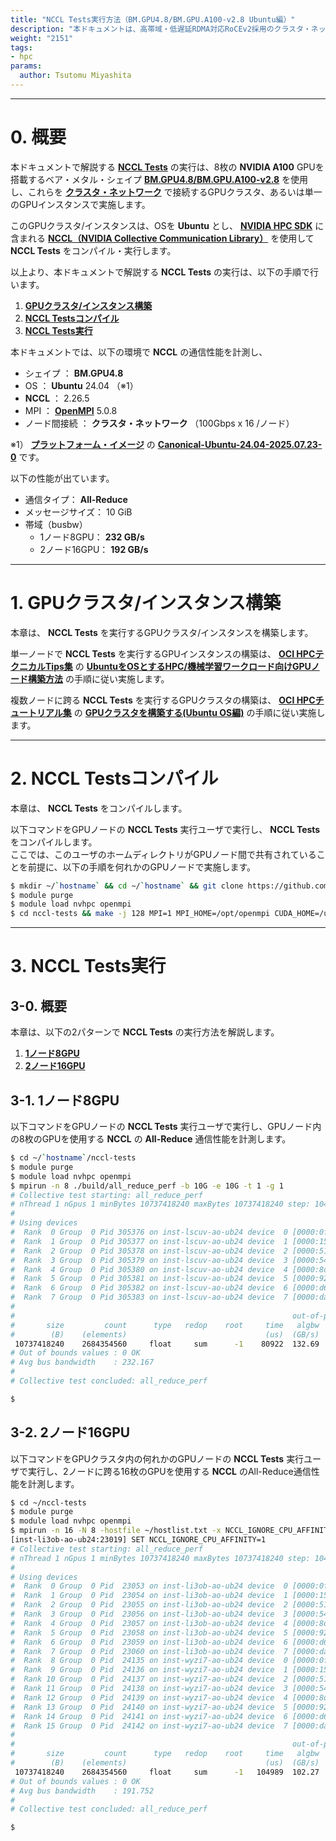 ```yaml
---
title: "NCCL Tests実行方法（BM.GPU4.8/BM.GPU.A100-v2.8 Ubuntu編）"
description: "本ドキュメントは、高帯域・低遅延RDMA対応RoCEv2採用のクラスタ・ネットワークでベア・メタル・シェイプBM.GPU4.8/BM.GPU.A100-v2.8をノード間接続するGPUクラスタで、GPU間通信の集合通信ライブラリNCCLの標準ベンチマークであるNCCL Testsを実行する方法を解説します。"
weight: "2151"
tags:
- hpc
params:
  author: Tsutomu Miyashita
---
```


***
# 0. 概要

本ドキュメントで解説する **[NCCL Tests](https://github.com/nvidia/nccl-tests)** の実行は、8枚の **NVIDIA A100** GPUを搭載するベア・メタル・シェイプ **[BM.GPU4.8/BM.GPU.A100-v2.8](https://docs.oracle.com/ja-jp/iaas/Content/Compute/References/computeshapes.htm#bm-gpu)** を使用し、これらを **[クラスタ・ネットワーク](/ocitutorials/hpc/#5-1-クラスタネットワーク)** で接続するGPUクラスタ、あるいは単一のGPUインスタンスで実施します。  

このGPUクラスタ/インスタンスは、OSを **Ubuntu** とし、 **[NVIDIA HPC SDK](https://developer.nvidia.com/hpc-sdk)** に含まれる **[NCCL（NVIDIA Collective Communication Library）](https://developer.nvidia.com/nccl)** を使用して **NCCL Tests** をコンパイル・実行します。

以上より、本ドキュメントで解説する **NCCL Tests** の実行は、以下の手順で行います。

1. **[GPUクラスタ/インスタンス構築](#1-gpuクラスタインスタンス構築)**
2. **[NCCL Testsコンパイル](#2-nccl-testsコンパイル)**
3. **[NCCL Tests実行](#3-nccl-tests実行)**

本ドキュメントでは、以下の環境で **NCCL** の通信性能を計測し、

- シェイプ ： **BM.GPU4.8**
- OS ： **Ubuntu** 24.04 （※1）
- **NCCL** ： 2.26.5
- MPI ： **[OpenMPI](https://www.open-mpi.org/)** 5.0.8
- ノード間接続 ： **クラスタ・ネットワーク** （100Gbps x 16 /ノード）

※1） **[プラットフォーム・イメージ](/ocitutorials/hpc/#5-17-プラットフォームイメージ)** の **[Canonical-Ubuntu-24.04-2025.07.23-0](https://docs.oracle.com/en-us/iaas/images/ubuntu-2404/canonical-ubuntu-24-04-2025-07-23-0.htm)** です。  

以下の性能が出ています。

- 通信タイプ： **All-Reduce**
- メッセージサイズ： 10 GiB
- 帯域（busbw）
    - 1ノード8GPU： **232 GB/s** 
    - 2ノード16GPU： **192 GB/s**

***
# 1. GPUクラスタ/インスタンス構築

本章は、 **NCCL Tests** を実行するGPUクラスタ/インスタンスを構築します。

単一ノードで **NCCL Tests** を実行するGPUインスタンスの構築は、 **[OCI HPCテクニカルTips集](/ocitutorials/hpc/#3-oci-hpcテクニカルtips集)** の **[UbuntuをOSとするHPC/機械学習ワークロード向けGPUノード構築方法](/ocitutorials/hpc/tech-knowhow/gpu-with-ubuntu/)** の手順に従い実施します。

複数ノードに跨る **NCCL Tests** を実行するGPUクラスタの構築は、 **[OCI HPCチュートリアル集](/ocitutorials/hpc/#1-oci-hpcチュートリアル集)** の **[GPUクラスタを構築する(Ubuntu OS編)](/ocitutorials/hpc/spinup-gpu-cluster-withubuntu/)** の手順に従い実施します。

***
# 2. NCCL Testsコンパイル

本章は、 **NCCL Tests** をコンパイルします。

以下コマンドをGPUノードの **NCCL Tests** 実行ユーザで実行し、 **NCCL Tests** をコンパイルします。  
ここでは、このユーザのホームディレクトリがGPUノード間で共有されていることを前提に、以下の手順を何れかのGPUノードで実施します。

```sh
$ mkdir ~/`hostname` && cd ~/`hostname` && git clone https://github.com/NVIDIA/nccl-tests.git
$ module purge
$ module load nvhpc openmpi
$ cd nccl-tests && make -j 128 MPI=1 MPI_HOME=/opt/openmpi CUDA_HOME=/usr/local/cuda-12.9 NCCL_HOME=/opt/nvidia/hpc_sdk/Linux_x86_64/25.7/comm_libs/nccl
```

***
# 3. NCCL Tests実行

## 3-0. 概要

本章は、以下の2パターンで **NCCL Tests** の実行方法を解説します。

1. **[1ノード8GPU](#3-1-1ノード8gpu)**
2. **[2ノード16GPU](#3-2-2ノード16gpu)**

## 3-1. 1ノード8GPU

以下コマンドをGPUノードの **NCCL Tests** 実行ユーザで実行し、GPUノード内の8枚のGPUを使用する **NCCL** の **All-Reduce** 通信性能を計測します。

```sh
$ cd ~/`hostname`/nccl-tests
$ module purge
$ module load nvhpc openmpi
$ mpirun -n 8 ./build/all_reduce_perf -b 10G -e 10G -t 1 -g 1
# Collective test starting: all_reduce_perf
# nThread 1 nGpus 1 minBytes 10737418240 maxBytes 10737418240 step: 1048576(bytes) warmup iters: 5 iters: 20 agg iters: 1 validation: 1 graph: 0
#
# Using devices
#  Rank  0 Group  0 Pid 305376 on inst-lscuv-ao-ub24 device  0 [0000:0f:00] NVIDIA A100-SXM4-40GB
#  Rank  1 Group  0 Pid 305377 on inst-lscuv-ao-ub24 device  1 [0000:15:00] NVIDIA A100-SXM4-40GB
#  Rank  2 Group  0 Pid 305378 on inst-lscuv-ao-ub24 device  2 [0000:51:00] NVIDIA A100-SXM4-40GB
#  Rank  3 Group  0 Pid 305379 on inst-lscuv-ao-ub24 device  3 [0000:54:00] NVIDIA A100-SXM4-40GB
#  Rank  4 Group  0 Pid 305380 on inst-lscuv-ao-ub24 device  4 [0000:8d:00] NVIDIA A100-SXM4-40GB
#  Rank  5 Group  0 Pid 305381 on inst-lscuv-ao-ub24 device  5 [0000:92:00] NVIDIA A100-SXM4-40GB
#  Rank  6 Group  0 Pid 305382 on inst-lscuv-ao-ub24 device  6 [0000:d6:00] NVIDIA A100-SXM4-40GB
#  Rank  7 Group  0 Pid 305383 on inst-lscuv-ao-ub24 device  7 [0000:da:00] NVIDIA A100-SXM4-40GB
#
#                                                              out-of-place                       in-place          
#       size         count      type   redop    root     time   algbw   busbw #wrong     time   algbw   busbw #wrong
#        (B)    (elements)                               (us)  (GB/s)  (GB/s)            (us)  (GB/s)  (GB/s)       
 10737418240    2684354560     float     sum      -1    80922  132.69  232.20      0    80948  132.65  232.13      0
# Out of bounds values : 0 OK
# Avg bus bandwidth    : 232.167 
#
# Collective test concluded: all_reduce_perf

$
```

## 3-2. 2ノード16GPU

以下コマンドをGPUクラスタ内の何れかのGPUノードの **NCCL Tests** 実行ユーザで実行し、2ノードに跨る16枚のGPUを使用する **NCCL** のAll-Reduce通信性能を計測します。

```sh
$ cd ~/nccl-tests
$ module purge
$ module load nvhpc openmpi
$ mpirun -n 16 -N 8 -hostfile ~/hostlist.txt -x NCCL_IGNORE_CPU_AFFINITY=1 -x LD_LIBRARY_PATH ./build/all_reduce_perf -b 10G -e 10G -t 1 -g 1
[inst-li3ob-ao-ub24:23019] SET NCCL_IGNORE_CPU_AFFINITY=1
# Collective test starting: all_reduce_perf
# nThread 1 nGpus 1 minBytes 10737418240 maxBytes 10737418240 step: 1048576(bytes) warmup iters: 1 iters: 20 agg iters: 1 validation: 1 graph: 0
#
# Using devices
#  Rank  0 Group  0 Pid  23053 on inst-li3ob-ao-ub24 device  0 [0000:0f:00] NVIDIA A100-SXM4-40GB
#  Rank  1 Group  0 Pid  23054 on inst-li3ob-ao-ub24 device  1 [0000:15:00] NVIDIA A100-SXM4-40GB
#  Rank  2 Group  0 Pid  23055 on inst-li3ob-ao-ub24 device  2 [0000:51:00] NVIDIA A100-SXM4-40GB
#  Rank  3 Group  0 Pid  23056 on inst-li3ob-ao-ub24 device  3 [0000:54:00] NVIDIA A100-SXM4-40GB
#  Rank  4 Group  0 Pid  23057 on inst-li3ob-ao-ub24 device  4 [0000:8d:00] NVIDIA A100-SXM4-40GB
#  Rank  5 Group  0 Pid  23058 on inst-li3ob-ao-ub24 device  5 [0000:92:00] NVIDIA A100-SXM4-40GB
#  Rank  6 Group  0 Pid  23059 on inst-li3ob-ao-ub24 device  6 [0000:d6:00] NVIDIA A100-SXM4-40GB
#  Rank  7 Group  0 Pid  23060 on inst-li3ob-ao-ub24 device  7 [0000:da:00] NVIDIA A100-SXM4-40GB
#  Rank  8 Group  0 Pid  24135 on inst-wyzi7-ao-ub24 device  0 [0000:0f:00] NVIDIA A100-SXM4-40GB
#  Rank  9 Group  0 Pid  24136 on inst-wyzi7-ao-ub24 device  1 [0000:15:00] NVIDIA A100-SXM4-40GB
#  Rank 10 Group  0 Pid  24137 on inst-wyzi7-ao-ub24 device  2 [0000:51:00] NVIDIA A100-SXM4-40GB
#  Rank 11 Group  0 Pid  24138 on inst-wyzi7-ao-ub24 device  3 [0000:54:00] NVIDIA A100-SXM4-40GB
#  Rank 12 Group  0 Pid  24139 on inst-wyzi7-ao-ub24 device  4 [0000:8d:00] NVIDIA A100-SXM4-40GB
#  Rank 13 Group  0 Pid  24140 on inst-wyzi7-ao-ub24 device  5 [0000:92:00] NVIDIA A100-SXM4-40GB
#  Rank 14 Group  0 Pid  24141 on inst-wyzi7-ao-ub24 device  6 [0000:d6:00] NVIDIA A100-SXM4-40GB
#  Rank 15 Group  0 Pid  24142 on inst-wyzi7-ao-ub24 device  7 [0000:da:00] NVIDIA A100-SXM4-40GB
#
#                                                              out-of-place                       in-place          
#       size         count      type   redop    root     time   algbw   busbw #wrong     time   algbw   busbw #wrong
#        (B)    (elements)                               (us)  (GB/s)  (GB/s)            (us)  (GB/s)  (GB/s)       
 10737418240    2684354560     float     sum      -1   104989  102.27  191.76      0   104997  102.26  191.75      0
# Out of bounds values : 0 OK
# Avg bus bandwidth    : 191.752 
#
# Collective test concluded: all_reduce_perf

$
```
